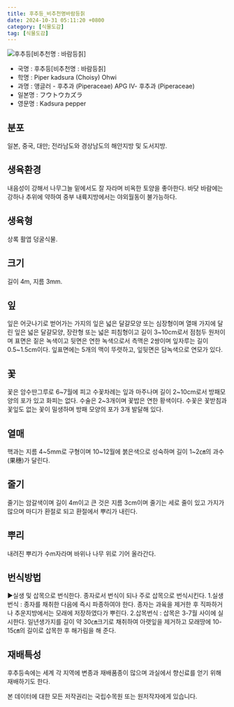 ```yaml
---
title: 후추등_비추천명바람등칡
date: 2024-10-31 05:11:20 +0800
category: [식물도감]
tag: [식물도감]
---
```




![후추등[비추천명 : 바람등칡]](/fileUpload/plants/basic/Piperaceae/Piper/6442/1_th2.JPG)
- 국명 : 후추등[비추천명 : 바람등칡]
- 학명 : Piper kadsura (Choisy) Ohwi
- 과명 : 앵글러 - 후추과 (Piperaceae) APG Ⅳ- 후추과 (Piperaceae)
- 일본명 : フウトウカズラ
- 영문명 : Kadsura pepper


## 분포
일본, 중국, 대만; 전라남도와 경상남도의 해안지방 및 도서지방.
## 생육환경
내음성이 강해서 나무그늘 밑에서도 잘 자라며 비옥한 토양을 좋아한다. 바닷 바람에는 강하나 추위에 약하여 중부 내륙지방에서는 야외월동이 불가능하다.
## 생육형
상록 활엽 덩굴식물.
## 크기
길이 4m, 지름 3mm.
## 잎
잎은 어긋나기로 벋어가는 가지의 잎은 넓은 달걀모양 또는 심장형이며 열매 가지에 달린 잎은 넓은 달걀모양, 장란형 또는 넓은 피침형이고 길이 3~10cm로서 점첨두 원저이며 표면은 짙은 녹색이고 뒷면은 연한 녹색으로서 측맥은 2쌍이며 잎자루는 길이 0.5~1.5cm이다. 잎표면에는 5개의 맥이 뚜렷하고, 잎뒷면은 담녹색으로 연모가 있다.
## 꽃
꽃은 암수딴그루로 6~7월에 피고 수꽃차례는 잎과 마주나며 길이 2~10cm로서 방패모양의 포가 있고 화피는 없다. 수술은 2~3개이며 꽃밥은 연한 황색이다. 수꽃은 꽃받침과 꽃잎도 없는 꽃이 밀생하며 방패 모양의 포가 3개 발달해 있다.
## 열매
핵과는 지름 4~5mm로 구형이며 10~12월에 붉은색으로 성숙하며 길이 1~2㎝의 과수(果穗)가 달린다.
## 줄기
줄기는 암갈색이며 길이 4m이고 큰 것은 지름 3cm이며 줄기는 세로 줄이 있고 가지가 많으며 마디가 환절로 되고 환절에서 뿌리가 내린다.

## 뿌리
내려진 뿌리가 수m자라며 바위나 나무 위로 기어 올라간다.
## 번식방법
▶실생 및 삽목으로 번식한다. 종자로서 번식이 되나 주로 삽목으로 번식시킨다.1.실생번식 : 종자를 채취한 다음에 즉시 파종하여야 한다. 종자는 과육을 제거한 후 직파하거나 추운지방에서는 모래에 저장하였다가 뿌린다.2.삽목번식 : 삽목은 3-7월 사이에 실시한다. 일년생가지를 길이 약 30㎝크기로 채취하여 아랫잎을 제거하고 모래땅에 10-15㎝의 길이로 삽목한 후 해가림을 해 준다.
## 재배특성
후추등속에는 세계 각 지역에 변종과 재배품종이 많으며 과실에서 향신료를 얻기 위해 재배하기도 한다.






본 데이터에 대한 모든 저작권리는 국립수목원 또는 원저작자에게 있습니다.
